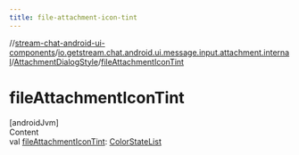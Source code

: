 ```yaml
---
title: file-attachment-icon-tint
---
```

//[stream-chat-android-ui-components](../../../index.md)/[io.getstream.chat.android.ui.message.input.attachment.internal](../index.md)/[AttachmentDialogStyle](index.md)/[fileAttachmentIconTint](fileAttachmentIconTint.md)



# fileAttachmentIconTint  
[androidJvm]  
Content  
val [fileAttachmentIconTint](fileAttachmentIconTint.md): [ColorStateList](https://developer.android.com/reference/kotlin/android/content/res/ColorStateList.html)  



